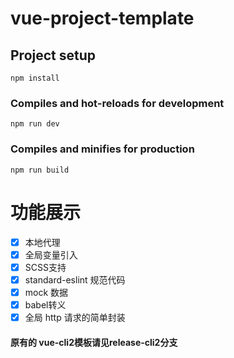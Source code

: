 # vue-project-template

## Project setup
```
npm install
```

### Compiles and hot-reloads for development
```
npm run dev
```

### Compiles and minifies for production
```
npm run build
```

# 功能展示
- [x] 本地代理
- [x] 全局变量引入
- [x] SCSS支持
- [x] standard-eslint 规范代码
- [x] mock 数据
- [x] babel转义
- [x] 全局 http 请求的简单封装

#### 原有的 vue-cli2模板请见release-cli2分支
